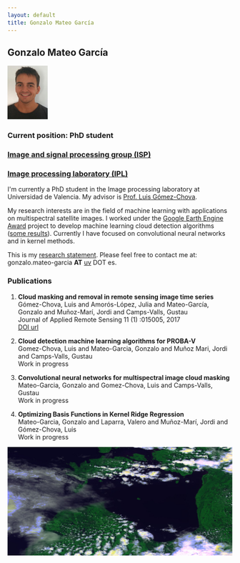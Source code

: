 ```yaml
---
layout: default
title: Gonzalo Mateo García
---
```


<!-- <img id="ico" src="icons/android-icon-192x192.png" height="120" width="200"/> -->

## Gonzalo Mateo García

<img id="foto" src="imgs/FotoCV_recortada.png" height="120" width="90"/>

### Current position: PhD student

### <a href="http://isp.uv.es" target="blank">Image and signal processing group (ISP)</a>

### <a href="http://ipl.uv.es" target="blank">Image processing laboratory (IPL)</a>

I'm currently a PhD student in the Image processing laboratory at Universidad de Valencia. My advisor is <a href="http://www.uv.es/chovago/" target="blank">Prof. Luis Gómez-Chova</a>.

My research interests are in the field of machine learning with applications on multispectral satellite images. I worked under the <a href="https://research.google.com/research-outreach.html#/research-outreach/faculty-engagement/earth-engine-research-awards" target="blank">Google Earth Engine Award</a> project to develop machine learning cloud detection algorithms (<a href="http://isp.uv.es/projects/cdc/GEE_cloud_detection_results.html" target="blank">some results</a>). Currently I have focused on convolutional neural networks and in kernel methods.

This is my <a href="statement.pdf" target="blank">research statement</a>. Please feel free to contact me at: <br>
 gonzalo.mateo-garcia **AT** <a href="http://www.uv.es" target="blank">uv</a> DOT es.

### Publications

1. **Cloud masking and removal in remote sensing image time series**  <br>
  Gómez-Chova, Luis and Amorós-López, Julia and Mateo-García, Gonzalo and Muñoz-Marí, Jordi and Camps-Valls, Gustau	 <br>
  Journal of Applied Remote Sensing 11 (1) :015005, 2017  <br>
  <a href="http://dx.doi.org/10.1117/1.JRS.11.015005" target="blank"> DOI url </a>

2. **Cloud detection machine learning algorithms for PROBA-V** <br>
  Gomez-Chova, Luis and Mateo-Garcia, Gonzalo and Muñoz Mari, Jordi and Camps-Valls, Gustau <br>
  Work in progress

3. **Convolutional neural networks for multispectral image cloud masking** <br>
  Mateo-Garcia, Gonzalo and Gomez-Chova, Luis and Camps-Valls, Gustau <br>
  Work in progress

3. **Optimizing Basis Functions in Kernel Ridge Regression** <br>
  Mateo-Garcia, Gonzalo and Laparra, Valero and Muñoz-Marí, Jordi and Gómez-Chova, Luis <br>
  Work in progress

 <img id="banner" src="imgs/banner.jpg"/>
